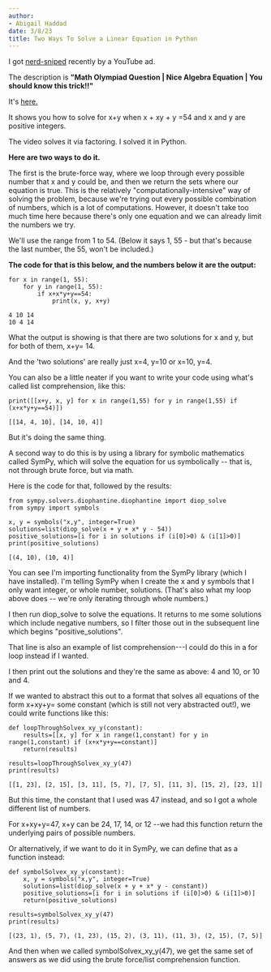 ```yaml
---
author:
- Abigail Haddad
date: 3/8/23
title: Two Ways To Solve a Linear Equation in Python
---
```


I got [nerd-sniped](https://xkcd.com/356/) recently by a YouTube ad.

The description is **"Math Olympiad Question \| Nice Algebra Equation \|
You should know this trick!!"**

It's [here.](https://www.youtube.com/watch?v=b8SDfsimvWY)

It shows you how to solve for x+y when x + xy + y =54 and x and y are
positive integers.

The video solves it via factoring. I solved it in Python.

**Here are two ways to do it.**

The first is the brute-force way, where we loop through every possible
number that x and y could be, and then we return the sets where our
equation is true. This is the relatively "computationally-intensive" way
of solving the problem, because we're trying out every possible
combination of numbers, which is a lot of computations. However, it
doesn't take too much time here because there's only one equation and we
can already limit the numbers we try.

We'll use the range from 1 to 54. (Below it says 1, 55 - but that's
because the last number, the 55, won't be included.)

**The code for that is this below, and the numbers below it are the
output:**

``` {.python .cell-code}
for x in range(1, 55):
    for y in range(1, 55):
        if x+x*y+y==54:
            print(x, y, x+y)
```
    4 10 14
    10 4 14


What the output is showing is that there are two solutions for x and y,
but for both of them, x+y= 14.

And the 'two solutions' are really just x=4, y=10 or x=10, y=4.

You can also be a little neater if you want to write your code using
what's called list comprehension, like this:

``` {.python .cell-code}
print([[x+y, x, y] for x in range(1,55) for y in range(1,55) if (x+x*y+y==54)])
```

    [[14, 4, 10], [14, 10, 4]]


But it's doing the same thing.

A second way to do this is by using a library for symbolic mathematics
called SymPy, which will solve the equation for us symbolically -- that
is, not through brute force, but via math.

Here is the code for that, followed by the results:


``` {.python .cell-code}
from sympy.solvers.diophantine.diophantine import diop_solve
from sympy import symbols

x, y = symbols("x,y", integer=True)
solutions=list(diop_solve(x + y + x* y - 54))
positive_solutions=[i for i in solutions if (i[0]>0) & (i[1]>0)]
print(positive_solutions)
```

    [(4, 10), (10, 4)]


You can see I'm importing functionality from the SymPy library (which I
have installed). I'm telling SymPy when I create the x and y symbols
that I only want integer, or whole number, solutions. (That's also what
my loop above does -- we're only iterating through whole numbers.)

I then run diop_solve to solve the equations. It returns to me some
solutions which include negative numbers, so I filter those out in the
subsequent line which begins "positive_solutions".

That line is also an example of list comprehension---I could do this in
a for loop instead if I wanted.

I then print out the solutions and they're the same as above: 4 and 10,
or 10 and 4.

If we wanted to abstract this out to a format that solves all equations
of the form x+xy+y= some constant (which is still not very abstracted
out!), we could write functions like this:

``` {.python .cell-code}
def loopThroughSolvex_xy_y(constant):
    results=[[x, y] for x in range(1,constant) for y in range(1,constant) if (x+x*y+y==constant)]
    return(results)
    
results=loopThroughSolvex_xy_y(47)
print(results)    
```

    [[1, 23], [2, 15], [3, 11], [5, 7], [7, 5], [11, 3], [15, 2], [23, 1]]


But this time, the constant that I used was 47 instead, and so I got a
whole different list of numbers.

For x+xy+y=47, x+y can be 24, 17, 14, or 12 --we had this function
return the underlying pairs of possible numbers.

Or alternatively, if we want to do it in SymPy, we can define that as a
function instead:

``` {.python .cell-code}
def symbolSolvex_xy_y(constant):
    x, y = symbols("x,y", integer=True)
    solutions=list(diop_solve(x + y + x* y - constant))
    positive_solutions=[i for i in solutions if (i[0]>0) & (i[1]>0)]
    return(positive_solutions)
    
results=symbolSolvex_xy_y(47)
print(results)    
```

    [(23, 1), (5, 7), (1, 23), (15, 2), (3, 11), (11, 3), (2, 15), (7, 5)]


And then when we called symbolSolvex_xy_y(47), we get the same set of
answers as we did using the brute force/list comprehension function.

